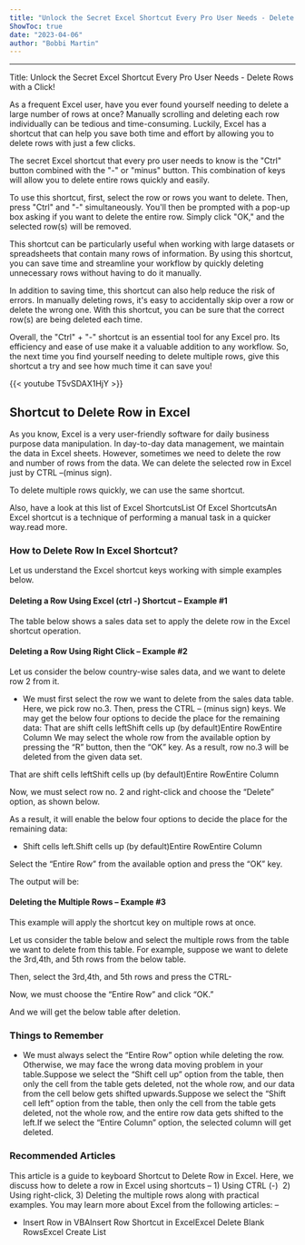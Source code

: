 ```yaml
---
title: "Unlock the Secret Excel Shortcut Every Pro User Needs - Delete Rows with a Click!"
ShowToc: true 
date: "2023-04-06"
author: "Bobbi Martin"
---
```

*****
Title: Unlock the Secret Excel Shortcut Every Pro User Needs - Delete Rows with a Click!

As a frequent Excel user, have you ever found yourself needing to delete a large number of rows at once? Manually scrolling and deleting each row individually can be tedious and time-consuming. Luckily, Excel has a shortcut that can help you save both time and effort by allowing you to delete rows with just a few clicks.

The secret Excel shortcut that every pro user needs to know is the "Ctrl" button combined with the "-" or "minus" button. This combination of keys will allow you to delete entire rows quickly and easily.

To use this shortcut, first, select the row or rows you want to delete. Then, press "Ctrl" and "-" simultaneously. You'll then be prompted with a pop-up box asking if you want to delete the entire row. Simply click "OK," and the selected row(s) will be removed.

This shortcut can be particularly useful when working with large datasets or spreadsheets that contain many rows of information. By using this shortcut, you can save time and streamline your workflow by quickly deleting unnecessary rows without having to do it manually.

In addition to saving time, this shortcut can also help reduce the risk of errors. In manually deleting rows, it's easy to accidentally skip over a row or delete the wrong one. With this shortcut, you can be sure that the correct row(s) are being deleted each time.

Overall, the "Ctrl" + "-" shortcut is an essential tool for any Excel pro. Its efficiency and ease of use make it a valuable addition to any workflow. So, the next time you find yourself needing to delete multiple rows, give this shortcut a try and see how much time it can save you!

{{< youtube T5vSDAX1HjY >}} 



## Shortcut to Delete Row in Excel
 
As you know, Excel is a very user-friendly software for daily business purpose data manipulation. In day-to-day data management, we maintain the data in Excel sheets. However, sometimes we need to delete the row and number of rows from the data. We can delete the selected row in Excel just by CTRL –(minus sign).
 
To delete multiple rows quickly, we can use the same shortcut.
 
Also, have a look at this list of Excel ShortcutsList Of Excel ShortcutsAn Excel shortcut is a technique of performing a manual task in a quicker way.read more.
 
### How to Delete Row In Excel Shortcut?
 
Let us understand the Excel shortcut keys working with simple examples below.
 
#### Deleting a Row Using Excel (ctrl -) Shortcut – Example #1
 
The table below shows a sales data set to apply the delete row in the Excel shortcut operation.
 
#### Deleting a Row Using Right Click – Example #2
 
Let us consider the below country-wise sales data, and we want to delete row 2 from it.
 
- We must first select the row we want to delete from the sales data table. Here, we pick row no.3.  Then, press the CTRL – (minus sign) keys.  We may get the below four options to decide the place for the remaining data: That are shift cells leftShift cells up (by default)Entire RowEntire Column We may select the whole row from the available option by pressing the “R” button, then the “OK” key.  As a result, row no.3 will be deleted from the given data set.

 

 
That are shift cells leftShift cells up (by default)Entire RowEntire Column
 
Now, we must select row no. 2 and right-click and choose the “Delete” option, as shown below.
 
As a result, it will enable the below four options to decide the place for the remaining data:
 
- Shift cells left.Shift cells up (by default)Entire RowEntire Column

 
Select the “Entire Row” from the available option and press the “OK” key.
 
The output will be:
 
#### Deleting the Multiple Rows – Example #3
 
This example will apply the shortcut key on multiple rows at once.
 
Let us consider the table below and select the multiple rows from the table we want to delete from this table. For example, suppose we want to delete the 3rd,4th, and 5th rows from the below table.
 
Then, select the 3rd,4th, and 5th rows and press the CTRL-
 
Now, we must choose the “Entire Row” and click “OK.”
 
And we will get the below table after deletion.
 
### Things to Remember
 
- We must always select the “Entire Row” option while deleting the row. Otherwise, we may face the wrong data moving problem in your table.Suppose we select the “Shift cell up” option from the table, then only the cell from the table gets deleted, not the whole row, and our data from the cell below gets shifted upwards.Suppose we select the “Shift cell left” option from the table, then only the cell from the table gets deleted, not the whole row, and the entire row data gets shifted to the left.If we select the “Entire Column” option, the selected column will get deleted.

 
### Recommended Articles
 
This article is a guide to keyboard Shortcut to Delete Row in Excel. Here, we discuss how to delete a row in Excel using shortcuts – 1) Using CTRL (-)  2) Using right-click, 3) Deleting the multiple rows along with practical examples. You may learn more about Excel from the following articles: –
 
- Insert Row in VBAInsert Row Shortcut in ExcelExcel Delete Blank RowsExcel Create List




